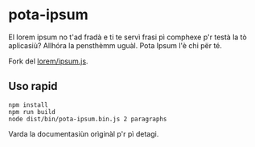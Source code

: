 # pota-ipsum

El lorem ipsum no t'ad fradà e ti te servì frasi pì comphexe p'r testà la tò aplicasiù? Allhóra la pensthèmm uguàl. Pota Ipsum l'è chi për té.

Fork del [lorem/ipsum.js](https://github.com/knicklabs/lorem-ipsum.js).

## Uso rapid

```shell
npm install 
npm run build
node dist/bin/pota-ipsum.bin.js 2 paragraphs
```

Varda la documentasiùn orìginàl p'r pì detagi.